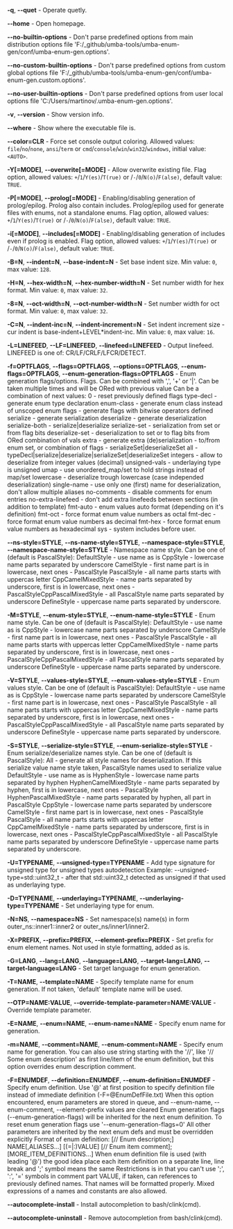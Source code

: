 
**-q**,
**--quet** - Operate quetly.

**--home** - Open homepage.

**--no-builtin-options** - Don't parse predefined options from main distribution options file 'F:/_github/umba-tools/umba-enum-gen/conf/umba-enum-gen.options'.

**--no-custom-builtin-options** - Don't parse predefined options from custom global options file 'F:/_github/umba-tools/umba-enum-gen/conf/umba-enum-gen.custom.options'.

**--no-user-builtin-options** - Don't parse predefined options from user local options file 'C:/Users/martinov/.umba-enum-gen.options'.

**-v**,
**--version** - Show version info.

**--where** - Show where the executable file is.

**--color=CLR** - Force set console output coloring.
Allowed values: `file`/`no`/`none`, `ansi`/`term` or `cmd`/`console`/`win`/`win32`/`windows`, initial value: `<AUTO>`.

**-Y[=MODE]**,
**--overwrite[=MODE]** - Allow overwrite existing file.
Flag option, allowed values: `+`/`1`/`Y(es)`/`T(rue)` or /`-`/`0`/`N(o)`/`F(alse)`, default value: `TRUE`.

**-P[=MODE]**,
**--prolog[=MODE]** - Enabling/disabling generation of prolog/epilog. Prolog also contain includes. Prolog/epilog used for generate files with enums, not a standalone enums.
Flag option, allowed values: `+`/`1`/`Y(es)`/`T(rue)` or /`-`/`0`/`N(o)`/`F(alse)`, default value: `TRUE`.

**-i[=MODE]**,
**--includes[=MODE]** - Enabling/disabling generation of includes even if prolog is enabled.
Flag option, allowed values: `+`/`1`/`Y(es)`/`T(rue)` or /`-`/`0`/`N(o)`/`F(alse)`, default value: `TRUE`.

**-B=N**,
**--indent=N**,
**--base-indent=N** - Set base indent size.
Min value: `0`, max value: `128`.

**-H=N**,
**--hex-width=N**,
**--hex-number-width=N** - Set number width for hex format.
Min value: `0`, max value: `32`.

**-8=N**,
**--oct-width=N**,
**--oct-number-width=N** - Set number width for oct format.
Min value: `0`, max value: `32`.

**-C=N**,
**--indent-inc=N**,
**--indent-increment=N** - Set indent increment size - cur indent is base-indent+LEVEL*indent-inc.
Min value: `0`, max value: `16`.

**-L=LINEFEED**,
**--LF=LINEFEED**,
**--linefeed=LINEFEED** - Output linefeed. LINEFEED is one of: CR/LF/CRLF/LFCR/DETECT.

**-f=OPTFLAGS**,
**--flags=OPTFLAGS**,
**--options=OPTFLAGS**,
**--enum-flags=OPTFLAGS**,
**--enum-generation-flags=OPTFLAGS** - Enum generation flags/options. Flags. Can be combined with ',', '+' or '|'. Can be taken multiple times and will be ORed with previous value
Can be a combination of next values:
0 - reset previously defined flags
type-decl - generate enum type declaration
enum-class - generate enum class instead of unscoped enum
flags - generate flags with bitwise operators defined
serialize - generate serialization
deserialize - generate deserialization
serialize-both - serialize|deserialize
serialize-set - serialization from set or from flag bits
deserialize-set - deserialization to set or to flag bits from ORed combination of vals
extra - generate extra (de)serialization - to/from enum set, or combination of flags - serializeSet|deserializeSet
all - typeDecl|serialize|deserialize|serializeSet|deserializeSet
integers - allow to deserialize from integer values (decimal)
unsigned-vals - underlaying type is unsigned
umap - use unordered_map/set to hold strings instead of map/set
lowercase - deserialize trough lowercase (case independed deserialization)
single-name - use only one (first) name for deserialization, don't allow multiple aliases
no-comments - disable comments for enum entries
no-extra-linefeed - don't add extra linefeeds between sections (in addition to template)
fmt-auto - enum values auto format (depending on it's definition)
fmt-oct - force format enum value numbers as octal
fmt-dec - force format enum value numbers as decimal
fmt-hex - force format enum value numbers as hexadecimal
sys - system includes before user.

**--ns-style=STYLE**,
**--ns-name-style=STYLE**,
**--namespace-style=STYLE**,
**--namespace-name-style=STYLE** - Namespace name style. Can be one of (default is PascalStyle):
DefaultStyle - use name as is
CppStyle - lowercase name parts separated by underscore
CamelStyle - first name part is in lowercase, next ones - PascalStyle
PascalStyle - all name parts starts with uppercas letter
CppCamelMixedStyle - name parts separated by underscore, first is in lowercase, next ones - PascalStyleCppPascalMixedStyle - all PascalStyle name parts separated by underscore
DefineStyle - uppercase name parts separated by underscore.

**-M=STYLE**,
**--enum-style=STYLE**,
**--enum-name-style=STYLE** - Enum name style. Can be one of (default is PascalStyle):
DefaultStyle - use name as is
CppStyle - lowercase name parts separated by underscore
CamelStyle - first name part is in lowercase, next ones - PascalStyle
PascalStyle - all name parts starts with uppercas letter
CppCamelMixedStyle - name parts separated by underscore, first is in lowercase, next ones - PascalStyleCppPascalMixedStyle - all PascalStyle name parts separated by underscore
DefineStyle - uppercase name parts separated by underscore.

**-V=STYLE**,
**--values-style=STYLE**,
**--enum-values-style=STYLE** - Enum values style. Can be one of (default is PascalStyle):
DefaultStyle - use name as is
CppStyle - lowercase name parts separated by underscore
CamelStyle - first name part is in lowercase, next ones - PascalStyle
PascalStyle - all name parts starts with uppercas letter
CppCamelMixedStyle - name parts separated by underscore, first is in lowercase, next ones - PascalStyleCppPascalMixedStyle - all PascalStyle name parts separated by underscore
DefineStyle - uppercase name parts separated by underscore.

**-S=STYLE**,
**--serialize-style=STYLE**,
**--enum-serialize-style=STYLE** - Enum serialize/deserialize names style.
Can be one of (default is PascalStyle):
All - generate all style names for deserialization. If this serialize value name style taken, PascalStyle names used to serialize value
DefaultStyle - use name as is
HyphenStyle - lowercase name parts separated by hyphen
HyphenCamelMixedStyle - name parts separated by hyphen, first is in lowercase, next ones - PascalStyle
HyphenPascalMixedStyle - name parts separated by hyphen, all part in PascalStyle
CppStyle - lowercase name parts separated by underscore
CamelStyle - first name part is in lowercase, next ones - PascalStyle
PascalStyle - all name parts starts with uppercas letter
CppCamelMixedStyle - name parts separated by underscore, first is in lowercase, next ones - PascalStyleCppPascalMixedStyle - all PascalStyle name parts separated by underscore
DefineStyle - uppercase name parts separated by underscore.

**-U=TYPENAME**,
**--unsigned-type=TYPENAME** - Add type signature for unsigned type for unsigned types autodetection
Example: --unsigned-type=std::uint32_t - after that std::uint32_t detected as unsigned if that used as underlaying type.

**-D=TYPENAME**,
**--underlaying=TYPENAME**,
**--underlaying-type=TYPENAME** - Set underlaying type for enum.

**-N=NS**,
**--namespace=NS** - Set namespace(s) name(s) in form outer_ns::inner1::inner2 or outer_ns/inner1/inner2.

**-X=PREFIX**,
**--prefix=PREFIX**,
**--element-prefix=PREFIX** - Set prefix for enum element names. Not used in style formatting, added as is.

**-G=LANG**,
**--lang=LANG**,
**--language=LANG**,
**--target-lang=LANG**,
**--target-language=LANG** - Set target language for enum generation.

**-T=NAME**,
**--template=NAME** - Specify template name for enum generation. If not taken, 'default' template name will be used.

**--OTP=NAME:VALUE**,
**--override-template-parameter=NAME:VALUE** - Override template parameter.

**-E=NAME**,
**--enum=NAME**,
**--enum-name=NAME** - Specify enum name for generation.

**-m=NAME**,
**--comment=NAME**,
**--enum-comment=NAME** - Specify enum name for generation.
You can also use string starting with the '//', like '// Some enum description' as first line/item of the enum definition, but this option overrides enum description comment.

**-F=ENUMDEF**,
**--definition=ENUMDEF**,
**--enum-definition=ENUMDEF** - Specify enum definition. Use '@' at first position to specify definition file instead of immediate definition (-F=@EnumDefFile.txt)
When this option encountered, enum parameters are stored in queue, and --enum-name, --enum-comment, --element-prefix values are cleared
Enum generation flags (--enum-generation-flags) will be inherited for the next enum definition. To reset enum generation flags use '--enum-generation-flags=0'
All other parameters are inherited by the next enum defs and must be overridden explicitly
Format of enum definition:
[// Enum description;] NAME[,ALIASES...] [(=|:)VALUE] [// Enum item comment]; [MORE_ITEM_DEFINITIONS...]
When enum definition file is used (with leading '@') the good idea place each item definition on a separate line, line break and ';' symbol means the same
Restrictions is in that you can't use ';', ':', '=' symbols in comment part
VALUE, if taken, can references to previously defined names. That names will be formatted properly. Mixed expressions of a names and constants are also allowed.

**--autocomplete-install** - Install autocompletion to bash/clink(cmd).

**--autocomplete-uninstall** - Remove autocompletion from bash/clink(cmd).

